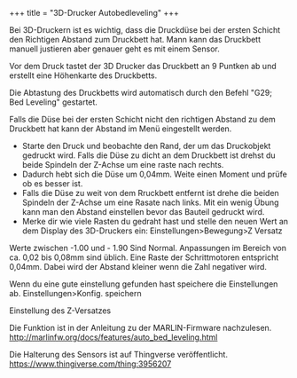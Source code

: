 +++
title = "3D-Drucker Autobedleveling"
+++

Bei 3D-Druckern ist es wichtig, dass die Druckdüse bei der ersten
Schicht den Richtigen Abstand zum Druckbett hat. Mann kann das Druckbett
manuell justieren aber genauer geht es mit einem Sensor.

Vor dem Druck tastet der 3D Drucker das Druckbett an 9 Puntken ab und
erstellt eine Höhenkarte des Druckbetts.

Die Abtastung des Druckbetts wird automatisch durch den Befehl "G29;
Bed Leveling" gestartet.

Falls die Düse bei der ersten Schicht nicht den richtigen Abstand zu dem
Druckbett hat kann der Abstand im Menü eingestellt werden.

- Starte den Druck und beobachte den Rand, der um das Druckobjekt
  gedruckt wird. Falls die Düse zu dicht an dem Druckbett ist drehst
  du beide Spindeln der Z-Achse um eine raste nach rechts.
- Dadurch hebt sich die Düse um 0,04mm. Weite einen Moment und prüfe
  ob es besser ist.
- Falls die Düse zu weit von dem Rruckbett entfernt ist drehe die
  beiden Spindeln der Z-Achse um eine Rasate nach links. Mit ein wenig
  Übung kann man den Abstand einstellen bevor das Bauteil gedruckt
  wird.
- Merke dir wie viele Rasten du gedraht hast und stelle den neuen Wert
  an dem Display des 3D-Druckers ein: Einstellungen>Bewegung>Z Versatz

Werte zwischen -1.00 und - 1.90 Sind Normal. Anpassungen im Bereich von
ca. 0,02 bis 0,08mm sind üblich. Eine Raste der Schrittmotoren
entspricht 0,04mm. Dabei wird der Abstand kleiner wenn die Zahl
negativer wird.

Wenn du eine gute einstellung gefunden hast speichere die Einstellungen
ab. Einstellungen>Konfig. speichern

Einstellung des Z-Versatzes

Die Funktion ist in der Anleitung zu der MARLIN-Firmware nachzulesen.
<http://marlinfw.org/docs/features/auto_bed_leveling.html>

Die Halterung des Sensors ist auf Thingverse veröffentlicht.
<https://www.thingiverse.com/thing:3956207>
